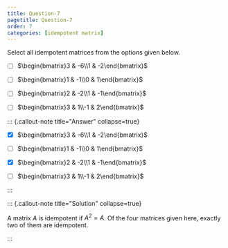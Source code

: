 ```yaml
---
title: Question-7
pagetitle: Question-7
order: 7
categories: [idempotent matrix]
---
```


Select all idempotent matrices from the options given below.

- [ ] $\begin{bmatrix}3 & -6\\1 & -2\end{bmatrix}$



- [ ] $\begin{bmatrix}1 & -1\\0 & 1\end{bmatrix}$



- [ ] $\begin{bmatrix}2 & -2\\1 & -1\end{bmatrix}$



- [ ] $\begin{bmatrix}3 & 1\\-1 & 2\end{bmatrix}$

::: {.callout-note title="Answer" collapse=true}

- [x] $\begin{bmatrix}3 & -6\\1 & -2\end{bmatrix}$



- [ ] $\begin{bmatrix}1 & -1\\0 & 1\end{bmatrix}$



- [x] $\begin{bmatrix}2 & -2\\1 & -1\end{bmatrix}$



- [ ] $\begin{bmatrix}3 & 1\\-1 & 2\end{bmatrix}$

:::

::: {.callout-note title="Solution" collapse=true}

A matrix $A$ is idempotent if $A^2 = A$. Of the four matrices given here, exactly two of them are idempotent.      

:::